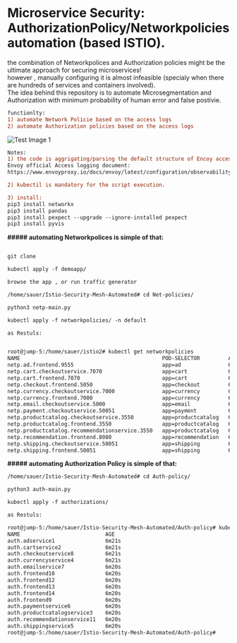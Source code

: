 #  Microservice Security:  AuthorizationPolicy/Networkpolicies automation (based ISTIO).

the combination of Networkpolices and Authorization policies might be the ultimate approach for securing microservices! <br/>
however , manually configuring it is almost infeasible (specialy when there are hundreds of services and containers involved). <br/>
The idea behind this repository is to automate Microsegmentation and Authorization with minimum probability of human error and false postivie.   <br/>

```diff
functionlty:  
1) automate Network Policie based on the access logs  
2) automate Authorization policies based on the access logs  
```
![Test Image 1](https://github.com/assafsauer/Istio-sec-automation/blob/main/istio%20diagram%202.png) 



```diff
Notes:
1) the code is aggrigating/parsing the default structure of Encoy access log , Customising the istio access logs , might damage the script.
Envoy official Access logging document: 
https://www.envoyproxy.io/docs/envoy/latest/configuration/observability/access_log/usage#default-format-string

2) kubectil is mandatory for the script execution. 

3) install:
pip3 install networkx
pip3 install pandas
pip3 install pexpect --upgrade --ignore-installed pexpect
pip3 install pyvis

```

**##### automating Networkpolices is simple of that:** 
```diff

git clone 

kubectl apply -f demoapp/

browse the app , or run traffic generator 

/home/sauer/Istio-Security-Mesh-Automated# cd Net-policies/

python3 netp-main.py

kubectl apply -f networkpolicies/ -n default

as Restuls:


root@jump-5:/home/sauer/istio2# kubectl get networkpolicies
NAME                                             POD-SELECTOR         AGE
netp.ad.frontend.9555                            app=ad               6s
netp.cart.checkoutservice.7070                   app=cart             6s
netp.cart.frontend.7070                          app=cart             6s
netp.checkout.frontend.5050                      app=checkout         6s
netp.currency.checkoutservice.7000               app=currency         6s
netp.currency.frontend.7000                      app=currency         6s
netp.email.checkoutservice.5000                  app=email            6s
netp.payment.checkoutservice.50051               app=payment          6s
netp.productcatalog.checkoutservice.3550         app=productcatalog   6s
netp.productcatalog.frontend.3550                app=productcatalog   6s
netp.productcatalog.recommendationservice.3550   app=productcatalog   6s
netp.recommendation.frontend.8080                app=recommendation   6s
netp.shipping.checkoutservice.50051              app=shipping         6s
netp.shipping.frontend.50051                     app=shipping         6s
```


**##### automating Authorization Policy is simple of that:** 
```diff
/home/sauer/Istio-Security-Mesh-Automated# cd Auth-policy/

python3 auth-main.py

kubectl apply -f authorizations/

as Restuls:

root@jump-5:/home/sauer/Istio-Security-Mesh-Automated/Auth-policy# kubectl get AuthorizationPolicy
NAME                           AGE
auth.adservice1                6m21s
auth.cartservice2              6m21s
auth.checkoutservice8          6m21s
auth.currencyservice4          6m21s
auth.emailservice7             6m20s
auth.frontend10                6m20s
auth.frontend12                6m20s
auth.frontend13                6m20s
auth.frontend14                6m20s
auth.frontend9                 6m20s
auth.paymentservice6           6m20s
auth.productcatalogservice3    6m20s
auth.recommendationservice11   6m20s
auth.shippingservice5          6m20s
root@jump-5:/home/sauer/Istio-Security-Mesh-Automated/Auth-policy# 
```
